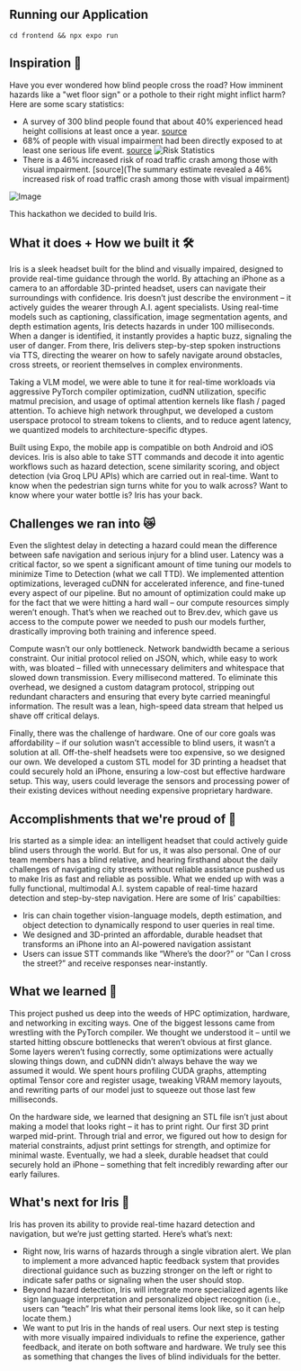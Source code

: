 ## Running our Application
`cd frontend && npx expo run`

## Inspiration 🤔
Have you ever wondered how blind people cross the road? How imminent hazards like a "wet floor sign" or a pothole to their right might inflict harm? Here are some scary statistics:
- A survey of 300 blind people found that about 40% experienced head height collisions at least once a year. [source](https://www.researchgate.net/publication/228828914_Mobility-related_accidents_experienced_by_people_with_visual_impairment#:~:text=A%20survey%20of%20300%20blind,once%20a%20month%20%5B2%5D%20.)
-  68% of people with visual impairment had been directly exposed to at least one serious life event. [source](https://pmc.ncbi.nlm.nih.gov/articles/PMC8583190/)
![Risk Statistics](https://cdn.ncbi.nlm.nih.gov/pmc/blobs/56ad/8583190/7d6401a6ce75/ijerph-18-11536-g001.jpg)
-  There is a 46% increased risk of road traffic crash among those with visual impairment. [source](The summary estimate revealed a 46% increased risk of road traffic crash among those with visual impairment)

![Image](https://imageio.forbes.com/specials-images/imageserve/64d465e88b2ee7a174b1ea3f/A-blind-man-with-a-white-cane-crosses-the-road/0x0.jpg?format=jpg&crop=768,711,x0,y238,safe&width=960)

This hackathon we decided to build Iris. 

## What it does + How we built it 🛠️
Iris is a sleek headset built for the blind and visually impaired, designed to provide real-time guidance through the world. By attaching an iPhone as a camera to an affordable 3D-printed headset, users can navigate their surroundings with confidence. Iris doesn’t just describe the environment – it actively guides the wearer through A.I. agent specialists. Using real-time models such as captioning, classification, image segmentation agents, and depth estimation agents, Iris detects hazards in under 100 milliseconds. When a danger is identified, it instantly provides a haptic buzz, signaling the user of danger. From there, Iris delivers step-by-step spoken instructions via TTS, directing the wearer on how to safely navigate around obstacles, cross streets, or reorient themselves in complex environments.

Taking a VLM model, we were able to tune it for real-time workloads via aggressive PyTorch compiler optimization, cudNN utilization, specific matmul precision, and usage of optimal attention kernels like flash / paged attention. To achieve high network throughput, we developed a custom userspace protocol to stream tokens to clients, and to reduce agent latency, we quantized models to architecture-specific dtypes.

Built using Expo, the mobile app is compatible on both Android and iOS devices. Iris is also able to take STT commands and decode it into agentic workflows such as hazard detection, scene similarity scoring, and object detection (via Groq LPU APIs) which are carried out in real-time. Want to know when the pedestrian sign turns white for you to walk across? Want to know where your water bottle is? Iris has your back.

## Challenges we ran into 😿
Even the slightest delay in detecting a hazard could mean the difference between safe navigation and serious injury for a blind user. Latency was a critical factor, so we spent a significant amount of time tuning our models to minimize Time to Detection (what we call TTD). We implemented attention optimizations, leveraged cuDNN for accelerated inference, and fine-tuned every aspect of our pipeline. But no amount of optimization could make up for the fact that we were hitting a hard wall – our compute resources simply weren’t enough. That’s when we reached out to Brev.dev, which gave us access to the compute power we needed to push our models further, drastically improving both training and inference speed.

Compute wasn’t our only bottleneck. Network bandwidth became a serious constraint. Our initial protocol relied on JSON, which, while easy to work with, was bloated – filled with unnecessary delimiters and whitespace that slowed down transmission. Every millisecond mattered. To eliminate this overhead, we designed a custom datagram protocol, stripping out redundant characters and ensuring that every byte carried meaningful information. The result was a lean, high-speed data stream that helped us shave off critical delays.

Finally, there was the challenge of hardware. One of our core goals was affordability – if our solution wasn’t accessible to blind users, it wasn’t a solution at all. Off-the-shelf headsets were too expensive, so we designed our own. We developed a custom STL model for 3D printing a headset that could securely hold an iPhone, ensuring a low-cost but effective hardware setup. This way, users could leverage the sensors and processing power of their existing devices without needing expensive proprietary hardware.

## Accomplishments that we're proud of 💯
Iris started as a simple idea: an intelligent headset that could actively guide blind users through the world. But for us, it was also personal. One of our team members has a blind relative, and hearing firsthand about the daily challenges of navigating city streets without reliable assistance pushed us to make Iris as fast and reliable as possible. What we ended up with was a fully functional, multimodal A.I. system capable of real-time hazard detection and step-by-step navigation. Here are some of Iris' capabilties:
- Iris can chain together vision-language models, depth estimation, and object detection to dynamically respond to user queries in real time.
- We designed and 3D-printed an affordable, durable headset that transforms an iPhone into an AI-powered navigation assistant
- Users can issue STT commands like “Where’s the door?” or “Can I cross the street?” and receive responses near-instantly.

## What we learned 💭
This project pushed us deep into the weeds of HPC optimization, hardware, and networking in exciting ways. One of the biggest lessons came from wrestling with the PyTorch compiler. We thought we understood it – until we started hitting obscure bottlenecks that weren’t obvious at first glance. Some layers weren’t fusing correctly, some optimizations were actually slowing things down, and cuDNN didn’t always behave the way we assumed it would. We spent hours profiling CUDA graphs, attempting optimal Tensor core and register usage, tweaking VRAM memory layouts, and rewriting parts of our model just to squeeze out those last few milliseconds.

On the hardware side, we learned that designing an STL file isn’t just about making a model that looks right – it has to print right. Our first 3D print warped mid-print. Through trial and error, we figured out how to design for material constraints, adjust print settings for strength, and optimize for minimal waste. Eventually, we had a sleek, durable headset that could securely hold an iPhone – something that felt incredibly rewarding after our early failures.

## What's next for Iris 🚀
Iris has proven its ability to provide real-time hazard detection and navigation, but we’re just getting started. Here’s what’s next:
- Right now, Iris warns of hazards through a single vibration alert. We plan to implement a more advanced haptic feedback system that provides directional guidance such as buzzing stronger on the left or right to indicate safer paths or signaling when the user should stop.
- Beyond hazard detection, Iris will integrate more specialized agents like sign language interpretation and personalized object recognition (i.e., users can “teach” Iris what their personal items look like, so it can help locate them.)
- We want to put Iris in the hands of real users. Our next step is testing with more visually impaired individuals to refine the experience, gather feedback, and iterate on both software and hardware. We truly see this as something that changes the lives of blind individuals for the better.
